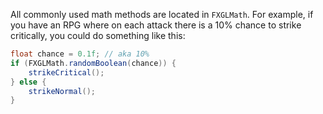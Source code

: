 All commonly used math methods are located in `FXGLMath`.
For example, if you have an RPG where on each attack there is a 10% chance to strike critically, you could do something like this:

```java
float chance = 0.1f; // aka 10%
if (FXGLMath.randomBoolean(chance)) {
    strikeCritical();
} else {
    strikeNormal();
}
```